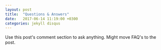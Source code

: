 ```yaml
---
layout: post
title:  "Questions & Answers"
date:   2017-06-14 11:19:00 +0300
categories: jekyll disqus
---
```

Use this post's comment section to ask anything.
Might move FAQ's to the post.
